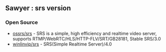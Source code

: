 ## Sawyer : srs version




### Open Source
- [ossrs/srs](https://github.com/ossrs/srs) - SRS is a simple, high efficiency and realtime video server, supports RTMP/WebRTC/HLS/HTTP-FLV/SRT/GB28181, Stable SRS/3.0
- [winlinvip/srs](https://github.com/winlinvip/srs) - SRS(Simple Realtime Server)/4.0
